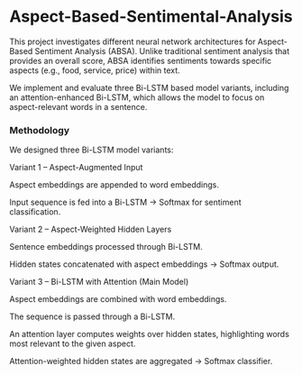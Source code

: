 # Aspect-Based-Sentimental-Analysis

This project investigates different neural network architectures for Aspect-Based Sentiment Analysis (ABSA). Unlike traditional sentiment analysis that provides an overall score, ABSA identifies sentiments towards specific aspects (e.g., food, service, price) within text.

We implement and evaluate three Bi-LSTM based model variants, including an attention-enhanced Bi-LSTM, which allows the model to focus on aspect-relevant words in a sentence.

### Methodology

We designed three Bi-LSTM model variants:

Variant 1 – Aspect-Augmented Input

Aspect embeddings are appended to word embeddings.

Input sequence is fed into a Bi-LSTM → Softmax for sentiment classification.

Variant 2 – Aspect-Weighted Hidden Layers

Sentence embeddings processed through Bi-LSTM.

Hidden states concatenated with aspect embeddings → Softmax output.

Variant 3 – Bi-LSTM with Attention (Main Model)

Aspect embeddings are combined with word embeddings.

The sequence is passed through a Bi-LSTM.

An attention layer computes weights over hidden states, highlighting words most relevant to the given aspect.

Attention-weighted hidden states are aggregated → Softmax classifier.
